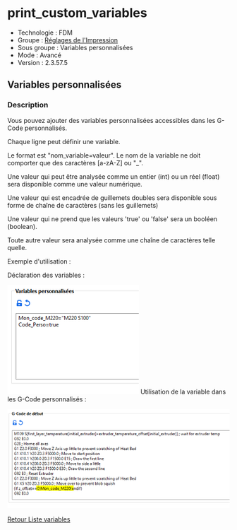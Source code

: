 # print_custom_variables

* Technologie : FDM
* Groupe : [Réglages de l'Impression](../print_settings/print_settings.md)
* Sous groupe : Variables personnalisées
* Mode : Avancé
* Version : 2.3.57.5

## Variables personnalisées

### Description

Vous pouvez ajouter des variables personnalisées accessibles dans les G-Code personnalisés.

Chaque ligne peut définir une variable.

Le format est "nom_variable=valeur". Le nom de la variable ne doit comporter que des caractères [a-zA-Z] ou "_".

Une valeur qui peut être analysée comme un entier (int) ou un réel (float) sera disponible comme une valeur numérique.

Une valeur qui est encadrée de guillemets doubles sera disponible sous forme de chaîne de caractères (sans les guillemets)

Une valeur qui ne prend que les valeurs 'true' ou 'false' sera un booléen (boolean).

Toute autre valeur sera analysée comme une chaîne de caractères telle quelle.

Exemple d'utilisation :

Déclaration des variables :

![Déclaration des variables](images/print_custom_variables/001.png)
Utilisation de la variable dans les G-Code personnalisés :

![Utilisation de la variable](images/print_custom_variables/002.png)


[Retour Liste variables](variable_list.md)
